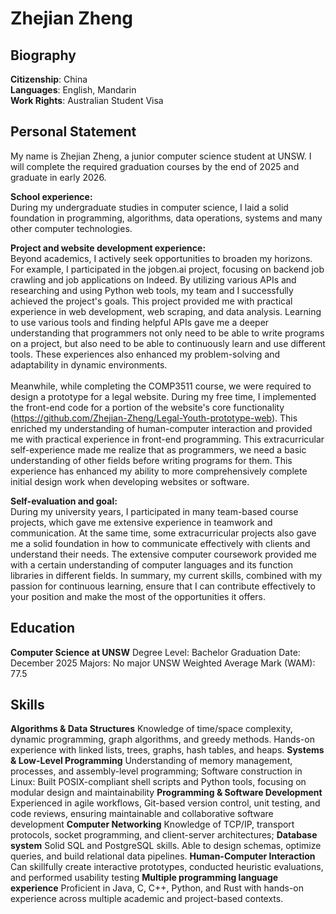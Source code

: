 # Zhejian Zheng
## Biography
**Citizenship**: China <br />
**Languages**:   English, Mandarin <br />
**Work Rights**: Australian Student Visa <br />
## Personal Statement
My name is Zhejian Zheng, a junior computer science student at UNSW. I will complete the required graduation courses by the end of 2025 and graduate in early 2026.

**School experience:** <br />
During my undergraduate studies in computer science, I laid a solid foundation in programming, algorithms, data operations, systems and many other computer technologies.

**Project and website development experience:** <br />
Beyond academics, I actively seek opportunities to broaden my horizons. For example, I participated in the jobgen.ai project, focusing on backend job crawling and job applications on Indeed. By utilizing various APIs and researching and using Python web tools, my team and I successfully achieved the project's goals. This project provided me with practical experience in web development, web scraping, and data analysis. Learning to use various tools and finding helpful APIs gave me a deeper understanding that programmers not only need to be able to write programs on a project, but also need to be able to continuously learn and use different tools. These experiences also enhanced my problem-solving and adaptability in dynamic environments. <br />
<br />
Meanwhile, while completing the COMP3511 course, we were required to design a prototype for a legal website. During my free time, I implemented the front-end code for a portion of the website's core functionality (https://github.com/Zhejian-Zheng/Legal-Youth-prototype-web). This enriched my understanding of human-computer interaction and provided me with practical experience in front-end programming. This extracurricular self-experience made me realize that as programmers, we need a basic understanding of other fields before writing programs for them. This experience has enhanced my ability to more comprehensively complete initial design work when developing websites or software.

**Self-evaluation and goal:** <br />
During my university years, I participated in many team-based course projects, which gave me extensive experience in teamwork and communication. At the same time, some extracurricular projects also gave me a solid foundation in how to communicate effectively with clients and understand their needs. The extensive computer coursework provided me with a certain understanding of computer languages ​​and its function libraries in different fields. In summary, my current skills, combined with my passion for continuous learning, ensure that I can contribute effectively to your position and make the most of the opportunities it offers.

## Education
**Computer Science at UNSW**
Degree Level: Bachelor
Graduation Date: December 2025
Majors: No major
UNSW Weighted Average Mark (WAM): 77.5

## Skills
**Algorithms & Data Structures**
Knowledge of time/space complexity, dynamic programming, graph algorithms, and greedy methods. Hands-on experience with linked lists, trees, graphs, hash tables, and heaps.
**Systems & Low-Level Programming**
Understanding of memory management, processes, and assembly-level programming; Software construction in Linux: Built POSIX-compliant shell scripts and Python tools, focusing on modular design and maintainability **Programming & Software Development**
Experienced in agile workflows, Git-based version control, unit testing, and code reviews, ensuring maintainable and collaborative software development
**Computer Networking**
Knowledge of TCP/IP, transport protocols, socket programming, and client-server architectures;
**Database system**
Solid SQL and PostgreSQL skills. Able to design schemas, optimize queries, and build relational data pipelines.
**Human-Computer Interaction**
Can skillfully create interactive prototypes, conducted heuristic evaluations, and performed usability testing
**Multiple programming language experience**
Proficient in Java, C, C++, Python, and Rust with hands-on experience across multiple academic and project-based contexts.
